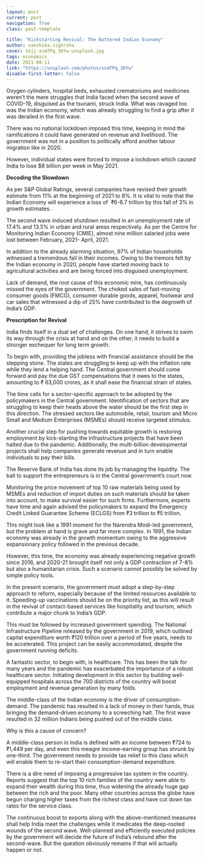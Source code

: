 ```yaml
---
layout: post
current: post
navigation: True
class: post-template

title: "Kickstarting Revival: The Battered Indian Economy"
author: vanshika.sighroha
cover: tejj-xcmTPq_36Yw-unsplash.jpg
tags: economics
date: 2021-08-11
link: "https://unsplash.com/photos/xcmTPq_36Yw"
disable-first-letter: false
---
```

<p class="ql-align-justify">Oxygen cylinders, hospital beds, exhausted crematoriums and medicines weren’t the mere struggles that India faced when the second wave of COVID-19, disguised as the tsunami, struck India. What was ravaged too was the Indian economy, which was already struggling to find a grip after it was derailed in the first wave.&nbsp;</p><p class="ql-align-justify">There was no national lockdown imposed this time, keeping in mind the ramifications it could have generated on revenue and livelihood. The government was not in a position to politically afford another labour migration like in 2020.&nbsp;&nbsp;</p><p class="ql-align-justify">However, individual states were forced to impose a lockdown which caused India to lose $8 billion per week in May 2021.&nbsp;</p><p class="ql-align-justify"><strong >Decoding the Slowdown</strong></p><p class="ql-align-justify">As per S&amp;P Global Ratings, several companies have revised their growth estimate from 11% at the beginning of 2021 to 8%. It is vital to note that the Indian Economy will experience a loss of&nbsp; ₹6-6.7 trillion by this fall of 3% in growth estimates.</p><p class="ql-align-justify">The second wave induced shutdown resulted in an unemployment rate of 17.4% and 13.5% in urban and rural areas respectively. As per the Centre for Monitoring Indian Economy (CMIE), almost nine million salaried jobs were lost between February, 2021- April, 2021.&nbsp;</p><p class="ql-align-justify">In addition to the already alarming situation, 97% of Indian households witnessed a tremendous fall in their incomes. Owing to the tremors felt by the Indian economy in 2020, people have started moving back to agricultural activities and are being forced into disguised unemployment.&nbsp;</p><p class="ql-align-justify">Lack of demand, the root cause of this economic mire, has continuously missed the eyes of the government. The choked sales of fast-moving consumer goods (FMCG), consumer durable goods, apparel, footwear and car sales that witnessed a dip of 25% have contributed to the degrowth of India’s GDP.&nbsp;</p><p class="ql-align-justify"><strong >Prescription for Revival</strong></p><p class="ql-align-justify">India finds itself in a dual set of challenges. On one hand, it strives to swim its way through the crisis at hand and on the other, it needs to build a stronger exchequer for long term growth.&nbsp;</p><p class="ql-align-justify">To begin with, providing the jobless with financial assistance should be the stepping stone. The states are struggling to keep up with the inflation rate while they lend a helping hand. The Central government should come forward and pay the due GST compensations that it owes to the states, amounting to ₹ 63,000 crores, as it shall ease the financial strain of states.&nbsp;</p><p class="ql-align-justify">The time calls for a sector-specific approach to be adopted by the policymakers in the Central government. Identification of sectors that are struggling to keep their heads above the water should be the first step in this direction. The stressed sectors like automobile, retail, tourism and Micro Small and Medium Enterprises (MSMEs) should receive targeted stimulus.&nbsp;</p><p class="ql-align-justify">Another crucial step for pushing towards equitable growth is restoring employment by kick-starting the infrastructure projects that have been halted due to the pandemic. Additionally, the multi-billion developmental projects shall help companies generate revenue and in turn enable individuals to pay their bills.&nbsp;</p><p class="ql-align-justify">The Reserve Bank of India has done its job by managing the liquidity. The ball to support the entrepreneurs is in the Central government’s court now.&nbsp;</p><p class="ql-align-justify">Monitoring the price movement of top 10 raw materials being used by MSMEs and reduction of import duties on such materials should be taken into account, to make survival easier for such firms. Furthermore, experts have time and again advised the policymakers to expand the Emergency Credit Linked Guarantee Scheme (ECLGS) from ₹3 trillion to ₹5 trillion.&nbsp;&nbsp;&nbsp;</p><p class="ql-align-justify">This might look like a 1991 moment for the Narendra Modi-led government, but the problem at hand is grave and far more complex. In 1991, the Indian economy was already in the growth momentum owing to the aggressive expansionary policy followed in the previous decade.</p><p class="ql-align-justify">However, this time, the economy was already experiencing negative growth since 2016, and 2020-21 brought itself not only a GDP contraction of 7-8%&nbsp; but also a humanitarian crisis. Such a scenario cannot possibly be solved by simple policy tools.&nbsp;</p><p class="ql-align-justify">In the present scenario, the government must adopt a step-by-step approach to reform, especially because of the limited resources available to it. Speeding-up vaccinations should be on the priority list, as this will result in the revival of contact-based services like hospitality and tourism, which contribute a major chunk to India’s GDP.&nbsp;</p><p class="ql-align-justify">This must be followed by increased government spending. The National Infrastructure Pipeline released by the government in 2019, which outlined capital expenditure worth ₹120 trillion over a period of five years, needs to be accelerated. This project can be easily accommodated, despite the government running deficits.&nbsp;</p><p class="ql-align-justify">A fantastic sector, to begin with, is healthcare. This has been the talk for many years and the pandemic has exacerbated the importance of a robust healthcare sector. Initiating development in this sector by building well-equipped hospitals across the 700 districts of the country will boost employment and revenue generation by many folds.&nbsp;</p><p class="ql-align-justify">The middle-class of the Indian economy is the driver of consumption-demand. The pandemic has resulted in a lack of money in their hands, thus bringing the demand-driven economy to a screeching halt. The first wave resulted in 32 million Indians being pushed out of the middle class.&nbsp;</p><p class="ql-align-justify">Why is this a cause of concern?</p><p class="ql-align-justify">A middle-class person in India is defined with an income between ₹724 to ₹1,449 per day, and even this meagre income-earning group has shrunk by one-third. The government needs to provide tax relief to this class which will enable them to re-start their consumption-demand expenditure.&nbsp;</p><p class="ql-align-justify">There is a dire need of imposing a progressive tax system in the country.&nbsp; Reports suggest that the top 10 rich families of the country were able to expand their wealth during this time, thus widening the already huge gap between the rich and the poor. Many other countries across the globe have begun charging higher taxes from the richest class and have cut down tax rates for the service class.&nbsp;</p><p class="ql-align-justify">The continuous boost to exports along with the above-mentioned measures shall help India meet the challenges while it medicates the deep-rooted wounds of the second wave. Well-planned and efficiently executed policies by the government will decide the future of India’s rebound after the second-wave. But the question obviously remains if that will actually happen or not.&nbsp;</p>